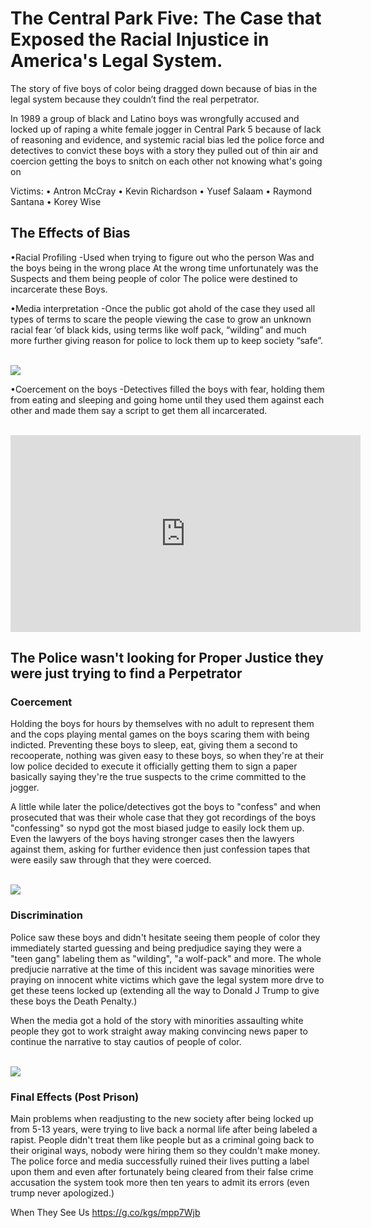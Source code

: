 # The Central Park Five: The Case that Exposed the Racial Injustice in America's Legal System.

The story of five boys of color being dragged down because of bias in the legal system because they couldn’t find the real perpetrator.

<p>
In 1989 a group of black and Latino boys was 				
wrongfully accused and locked up of raping a 					
white female jogger in Central Park 5 because of 				
lack of reasoning and evidence, and systemic racial				
bias led the police force and detectives to convict 			
these boys with a story they pulled out of thin air	
and coercion getting the boys to snitch on each 
other not knowing what's going on
</p>

<aside>
Victims: 
• Antron McCray
• Kevin Richardson
• Yusef Salaam
• Raymond Santana
• Korey Wise 
</aside>


## The Effects of Bias

•Racial Profiling
-Used when trying to figure out who the person
Was and the boys being in the wrong place
At the wrong time unfortunately was the 
Suspects and them being people of color
The police were destined to incarcerate these
Boys.

•Media interpretation 
-Once the public got ahold of the case they used all types 
of terms to scare the people viewing the case to 
grow an unknown racial fear ‘of black kids,
using terms like wolf pack, “wilding” and much more 
further giving reason for police to lock them up 
to keep society “safe”. 

<br>
<img src="/blog/images/cp5newspaper.webp">
<br>

•Coercement on the boys
-Detectives filled the boys with fear, holding them from eating and sleeping and going home until they used them against each other and made them say a script to get them all incarcerated.

<br>
<iframe width="560" height="315" src="https://www.youtube.com/embed/5e9Y7l20dr8?si=mhvjRlyoXmp9LhsF" title="YouTube video player" frameborder="0" allow="accelerometer; autoplay; clipboard-write; encrypted-media; gyroscope; picture-in-picture; web-share" referrerpolicy="strict-origin-when-cross-origin" allowfullscreen></iframe>
<br>

## The Police wasn't looking for Proper Justice they were just trying to find a Perpetrator

### Coercement
Holding the boys for hours by themselves with no adult to represent them and the cops playing mental games on the boys scaring them with being indicted. Preventing these boys to sleep, eat, giving them a second to recooperate, nothing was given easy to these boys, so when they're at their low police decided to execute it officially getting them to sign a paper basically saying they're the true suspects to the crime committed to the jogger.<n>

A little while later the police/detectives got the boys to "confess" and when prosecuted that was their whole case that they got recordings of the boys "confessing" so nypd got the most biased judge to easily lock them up. Even the lawyers of the boys having stronger cases then the lawyers against them, asking for further evidence then just confession tapes that were easily saw through that they were coerced.

<br>
<img src="/blog/images/central_park_5.jpg">
<br>

### Discrimination
Police saw these boys and didn't hesitate seeing them people of color they immediately started guessing and being predjudice saying they were a "teen gang" labeling them as "wilding", "a wolf-pack" and more. The whole predjucie narrative at the time of this incident was savage minorities were praying on innocent white victims which gave the legal system more drve to get these teens locked up (extending all the way to Donald J Trump to give these boys the Death Penalty.)

When the media got a hold of the story with minorities assaulting white people they got to work straight away making convincing news paper to continue the narrative to stay cautios of people of color. 

<br>
<img src="/blog/images/hqdefault.webp">
<br>

### Final Effects (Post Prison)
Main problems when readjusting to the new society after being locked up from 5-13 years, were trying to live back a normal life after being labeled a rapist. People didn't treat them like people but as a criminal going back to their original ways, nobody were hiring them so they couldn't make money. The police force and media successfully ruined their lives putting a label upon them and even after fortunately being cleared from their false crime accusation the system took more then ten years to admit its errors (even trump never apologized.)
<p>
</p>

<p>
</p>

<p>
</p>


When They See Us
https://g.co/kgs/mpp7Wjb